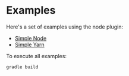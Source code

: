 # Examples

Here's a set of examples using the node plugin:

* [Simple Node](simple-node)
* [Simple Yarn](simple-yarn)

To execute all examples:

```bash
gradle build
```
